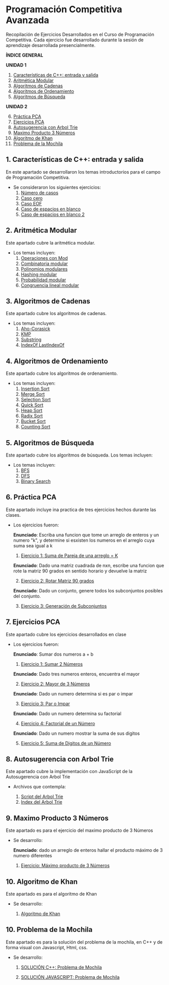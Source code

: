 # Programación Competitiva Avanzada

Recopilación de Ejercicios Desarrollados en el Curso de Programación Competitiva. Cada ejercicio fue desarrollado durante la sesión de aprendizaje desarrollada presencialmente.

**ÍNDICE GENERAL**

**UNIDAD 1**

1. [Características de C++: entrada y salida](#session1)
2. [Aritmética Modular](#session2)
3. [Algoritmos de Cadenas](#session3)
4. [Algoritmos de Ordenamiento](#session4)
5. [Algoritmos de Búsqueda](#session5)

**UNIDAD 2**

6. [Práctica PCA](#session6)
7. [Ejercicios PCA](#session7)
8. [Autosugerencia con Arbol Trie](#session8)
9. [Maximo Producto 3 Números](#session9)
10. [Algoritmo de Khan](#session10)
11. [Problema de la Mochila](#session11)

## 1. Características de C++: entrada y salida<a name="session1"></a>

En este apartado se desarrollaron los temas introductorios para el campo de Programación Competitiva.

- Se consideraron los siguientes ejercicios:
  1. [Número de casos](S01_Tipos_Entrada_Salida/1.Num_cases.cpp)
  2. [Caso cero](S01_Tipos_Entrada_Salida/2.Zero_case.cpp)
  3. [Caso EOF](S01_Tipos_Entrada_Salida/3.EOF_case.cpp)
  4. [Caso de espacios en blanco](S01_Tipos_Entrada_Salida/4.Blank_case.cpp)
  5. [Caso de espacios en blanco 2](S01_Tipos_Entrada_Salida/5.Blank_case_2.cpp)

## 2. Aritmética Modular<a name="session2"></a>

Este apartado cubre la aritmética modular.

- Los temas incluyen:
  1. [Operaciones con Mod](S02_Aritmetica_Modular/ModOperations.cpp)
  2. [Combinatoria modular](S02_Aritmetica_Modular/ModCombinatory.cpp)
  3. [Polinomios modulares](S02_Aritmetica_Modular/ModPoli.cpp)
  4. [Hashing modular](S02_Aritmetica_Modular/ModHashing.cpp`)
  5. [Probabilidad modular](S02_Aritmetica_Modular/ModProbability.cpp)
  6. [Congruencia lineal modular](S02_Aritmetica_Modular/ModLinearCongruency.cpp)

## 3. Algoritmos de Cadenas<a name="session3"></a>

Este apartado cubre los algoritmos de cadenas.

- Los temas incluyen:
  1. [Aho-Corasick](S03_Algoritmos_de_Cadenas/1.AhoCorasick/main.cpp)
  2. [KMP](S03_Algoritmos_de_Cadenas/2.KMP/main.cpp)
  3. [Substring](S03_Algoritmos_de_Cadenas/3.Substring/main.cpp)
  4. [IndexOf LastIndexOf](S03_Algoritmos_de_Cadenas/IndexOf_LastIndexOf/main.cpp)

## 4. Algoritmos de Ordenamiento<a name="session4"></a>

Este apartado cubre los algoritmos de ordenamiento.

- Los temas incluyen:
  1. [Insertion Sort](S04_Algoritmos_de_Ordenamiento/1.InsertionSort.cpp)
  2. [Merge Sort](S04_Algoritmos_de_Ordenamiento/1.MergeSort.cpp)
  3. [Selection Sort](S04_Algoritmos_de_Ordenamiento/2.SelectionSort.cpp)
  4. [Quick Sort](S04_Algoritmos_de_Ordenamiento/3.QuickSort.cpp)
  5. [Heap Sort](S04_Algoritmos_de_Ordenamiento/4.HeapSort.cpp)
  6. [Radix Sort](S04_Algoritmos_de_Ordenamiento/5.RadixSort.cpp)
  7. [Bucket Sort](S04_Algoritmos_de_Ordenamiento/6.BucketSort.cpp)
  8. [Counting Sort](S04_Algoritmos_de_Ordenamiento/7.CountingSort.cpp)

## 5. Algoritmos de Búsqueda<a name="session5"></a>

Este apartado cubre los algoritmos de búsqueda. Los temas incluyen:

- Los temas incluyen:
  1. [BFS](S05_Busqueda/1.BFS.cpp)
  2. [DFS](S05_Busqueda/2.DFS.cpp)
  3. [Binary Search](S05_Busqueda/3.Binary.cpp)

## 6. Práctica PCA<a name="session6"></a>

Este apartado incluye ina practica de tres ejercicios hechos durante las clases.

- Los ejercicios fueron:

  **Enunciado**: Escriba una funcion que tome un arreglo de enteros y un numero "k", y determine si esxisten los numeros en el arreglo cuya suma sea igual a k

  1. [Ejercicio 1: Suma de Pareja de una arreglo = K](S06_Practica_PCA/Ejercicio_1.cpp)

  **Enunciado**: Dado una matriz cuadrada de nxn, escribe una funcion que rote la matriz 90 grados en sentido horario y devuelve la matriz

  2. [Ejercicio 2: Rotar Matriz 90 grados](S06_Practica_PCA/Ejercicio_2.cpp)

  **Enunciado**: Dado un conjunto, genere todos los subconjuntos posibles del conjunto.

  3. [Ejercicio 3: Generación de Subconjuntos](S06_Practica_PCA/Ejercicio_3.cpp)

## 7. Ejercicios PCA <a name="session7"></a>

Este apartado cubre los ejercicios desarrollados en clase

- Los ejercicios fueron:

  **Enunciado**: Sumar dos numeros a + b

  1. [Ejercicio 1: Sumar 2 Números](S07_Ejercicios_PCA/Ejercicio_1.cpp)

  **Enunciado**: Dado tres numeros enteros, encuentra el mayor

  2. [Ejercicio 2: Mayor de 3 Números](S07_Ejercicios_PCA/Ejercicio_2.cpp)

  **Enunciado**: Dado un numero determina si es par o impar

  3. [Ejercicio 3: Par o Impar](S07_Ejercicios_PCA/Ejercicio_3.cpp)

  **Enunciado**: Dado un numero determina su factorial

  4. [Ejercicio 4: Factorial de un Número](S07_Ejercicios_PCA/Ejercicio_4.cpp)

  **Enunciado**: Dado un numero mostrar la suma de sus digitos

  5. [Ejercicio 5: Suma de Digitos de un Número](S07_Ejercicios_PCA/Ejercicio_5.cpp)

## 8. Autosugerencia con Arbol Trie<a name="session8"></a>

Este apartado cubre la implementación con JavaScript de la Autosugerencia con Arbol Trie

- Archivos que contempla:

  1. [Script del Arbol Trie](S08_Arbol_Trie/script.js)
  2. [Index del Arbol Trie](S08_Arbol_Trie/index.html)

## 9. Maximo Producto 3 Números<a name="session9"></a>

Este apartado es para el ejercicio del maximo producto de 3 Números

- Se desarrollo:

  **Enunciado**: dado un arreglo de enteros hallar el producto máximo
  de 3 numero diferentes

  1. [Ejercicio: Máximo producto de 3 Números](S09_Maximo_Producto_3_Numeros/main.cpp)

## 10. Algoritmo de Khan<a name="session10"></a>

Este apartado es para el algoritmo de Khan

- Se desarrollo:

  1. [Algoritmo de Khan](S10_Algoritmo_de_Khan/main.cpp)

## 10. Problema de la Mochila<a name="session11"></a>

Este apartado es para la solución del problema de la mochila, en C++ y de forma visual con Javascript, Html, css.

- Se desarrollo:

  1. [SOLUCIÓN C++: Problema de Mochila](S11_Problema_de_la_Mochila/CPP/main.cpp)

  2. [SOLUCIÓN JAVASCRIPT: Problema de Mochila](S11_Problema_de_la_Mochila/JavaScript/)
